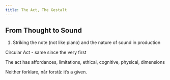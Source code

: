 ```yaml
---
title: The Act, The Gestalt
---
```


## From Thought to Sound

1. Striking the note (not like piano) and the nature of sound in production


Circular Act - same since the very first



The act has affordances, limitations,
ethical, cognitive, physical, dimensions

Neither forklare, når forstå: it’s a given.
